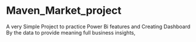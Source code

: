 # Maven_Market_project
A very Simple Project to practice Power Bi features and Creating Dashboard By the data to provide meaning full business insights,
